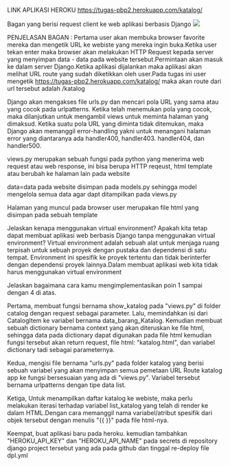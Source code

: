 LINK APLIKASI HEROKU
https://tugas-pbp2.herokuapp.com/katalog/

Bagan yang berisi request client ke web aplikasi berbasis Django
<img src="D:\Dave\UI\sem 3\PBP\Blank diagram.png">

PENJELASAN BAGAN :
Pertama user akan membuka browser favorite mereka dan mengetik URL ke webiste yang mereka ingin buka.Ketika user tekan enter maka browser akan melakukan HTTP Request kepada server yang menyimpan data - data pada website tersebut.Permintaan akan masuk ke dalam server Django.Ketika aplikasi dijalankan maka aplikasi akan melihat URL route yang sudah diketikkan oleh user.Pada tugas ini user mengetik https://tugas-pbp2.herokuapp.com/katalog/ maka akan route dari url tersebut adalah /katalog

Django akan mengakses file urls.py dan mencari pola URL yang sama atau yang cocok pada urlpatterns. Ketika telah menemukan pola yang cocok, maka dilanjutkan untuk mengambil views untuk meminta halaman yang dimaksud. Ketika suatu pola URL yang diminta tidak ditemukan, maka Django akan memanggil error-handling yakni untuk menangani halaman error yang diantaranya ada handler400, handler403. handler404, dan handler500.

views.py merupakan sebuah fungsi pada python yang menerima web request atau web response, ini bisa berupa HTTP reqeust, html template atau berubah ke halaman lain pada website 

data=data pada website disimpan pada models.py sehingga model mengelola semua data agar dapt ditampilkan pada views.py

Halaman yang muncul pada browser user merupakan file html yang disimpan pada sebuah template

Jelaskan kenapa menggunakan virtual environment? Apakah kita tetap dapat membuat aplikasi web berbasis Django tanpa menggunakan virtual environment?
Virtual environment adalah sebuah alat untuk menjaga ruang terpisah untuk sebuah proyek dengan pustaka dan dependensi di satu tempat. Environment ini spesifik ke proyek tertentu dan tidak berinterfer dengan dependensi proyek lainnya.Dalam membuat aplikasi web kita tidak harus menggunakan virtual environment

Jelaskan bagaimana cara kamu mengimplementasikan poin 1 sampai dengan 4 di atas.

Pertama, membuat fungsi bernama show_katalog pada "views.py" di folder catalog dengan request sebagai parameter. Lalu, memindahkan isi dari CatalogItem ke variabel bernama data_barang_Katalog. Kemudian membuat sebuah dictionary bernama context yang akan diteruskan ke file html, sehingga data pada dictionary dapat digunakan pada file html kemudian fungsi tersebut akan return  request, file html: "katalog.html", dan variabel dictionary tadi sebagai parameternya.

Kedua, mengisi file bernama "urls.py" pada folder katalog yang berisi sebuah variabel yang akan menyimpan semua pemetaan URL Route katalog app ke fungsi bersesuaian yang ada di "views.py". Variabel tersebut bernama urlpatterns dengan tipe data list.

Ketiga, Untuk menampilkan daftar katalog ke webiste, maka perlu melakukan iterasi terhadap variabel list_katalog yang telah di render ke dalam HTML.Dengan cara memanggil nama variabel/atribut spesifik dari objek tersebut  dengan menulis "{{ <key> }}" pada file html-nya.

Keempat, buat aplikasi baru pada heroku. kemudian tambahkan "HEROKU_API_KEY" dan "HEROKU_API_NAME" pada secrets di repository django project tersebut yang ada pada github dan tinggal re-deploy file dpl.yml